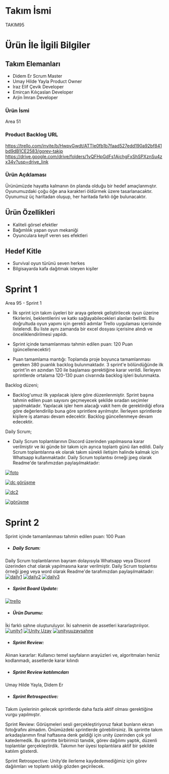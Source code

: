 # Takım İsmi
TAKIM95
# Ürün İle İlgili Bilgiler
## Takım Elemanları
- Didem Er Scrum Master 
- Umay Hilde Yayla Product Owner
- Iraz Elif Çevik Developer
- Emircan Kılıçaslan Developer
- Arjin İmran Developer
### Ürün İsmi
Area 51
### Product Backlog URL
https://trello.com/invite/b/HwpvGwdt/ATTIe0fb1b7faad527edd190a92bf841bd9dB1CE2583/gorev-takip 
https://drive.google.com/drive/folders/1vQFHpGdFs1AichgFxShSPXznSu4zx34v?usp=drive_link 
### Ürün Açıklaması
Ürünümüzde hayatta kalmanın ön planda olduğu bir hedef amaçlanmıştır. Oyunumuzdaki çoğu öğe ana karakteri öldürmek üzere tasarlanacaktır. Oyunumuz üç haritadan oluşup, her haritada farklı öğe bulunacaktır.


## Ürün Özellikleri
- Kaliteli görsel efektler
- Bağımlılık yapan oyun mekaniği
- Oyunculara keyif veren ses efektleri


## Hedef Kitle
- Survival oyun türünü seven herkes
- Bilgisayarda kafa dağıtmak isteyen kişiler

# Sprint 1
Area 95 - Sprint 1

- İlk sprint için takım üyeleri bir araya gelerek geliştirilecek oyun üzerine fikirlerini, beklentilerini ve katkı sağlayabilecekleri alanları belirtti. Bu doğrultuda oyun yapımı için gerekli adımlar Trello uygulaması içerisinde listelendi. Bu liste aynı zamanda bir excel dosyası içerisine alındı ve önceliklendirilmesi yapıldı. 

- Sprint içinde tamamlanması tahmin edilen puan: 120 Puan (güncellenecektir)

- Puan tamamlama mantığı: Toplamda proje boyunca tamamlanması gereken 380 puanlık backlog bulunmaktadır. 3 sprint'e bölündüğünde ilk sprint'in en azından 120 ile başlaması gerektiğine karar verildi. İlerleyen sprintlerde ortalama 120-130 puan civarında backlog işleri bulunmakta. 

Backlog düzeni; 
- Backlog'umuz ilk yapılacak işlere göre düzenlenmiştir. Sprint başına tahmin edilen puan sayısını geçmeyecek şekilde sıradan seçimler yapılmaktadır. Yapılacak işler hem alacağı vakit hem de gerektirdiği efora göre değerlendirilip buna göre sprintlere ayrılmıştır. İlerleyen sprintlerde kişilere iş ataması devam edecektir. Backlog güncellenmeye devam edecektir.

Daily Scrum; 
- Daily Scrum toplantılarının Discord üzerinden yapılmasına karar verilmiştir ve iki günde bir takım için ayrıca toplantı günü ilan edildi. Daily Scrum toplantılarına ek olarak takım sürekli iletişim halinde kalmak için Whatsapp kullanmaktadır. Daily Scrum toplantısı örneği jpeg olarak Readme'de tarafımızdan paylaşılmaktadır: 

[![foto](https://resimlink.com/o4i8-HZ "foto")](http://resimlink.com/o4i8-HZ "foto")

[![dc görüşme](dc "dc görüşme")](http://resimlink.com/wShrRn "dc görüşme")

[![dc2](görüşme "dc2")](http://resimlink.com/DyoGjUlSL "dc2")

[![görüşme](wp "görüşme")](http://resimlink.com/lJxFXdhpR_AO "görüşme")
# Sprint 2

 Sprint içinde tamamlanması tahmin edilen puan: 100 Puan
 - ##### Daily Scrum: 
 Daily Scrum toplantılarının bayram dolayısıyla Whatsapp veya Discord üzerinden chat olarak yapılmasına karar verilmiştir. Daily Scrum toplantısı örneği jpeg veya word olarak Readme'de tarafımızdan paylaşılmaktadır:
[![daily1](. "daily1")](https://r.resimlink.com/0gjmUlfQC.png "daily1")
[![daily2](. "daily2")](https://r.resimlink.com/JYCvlXMHSO.png "daily2")
[![daily3](. "daily3")](https://r.resimlink.com/zVfQpKMk8.png "daily3")
- ##### Sprint Board Update: 
[![trello](. "trello")](https://r.resimlink.com/20tQq.png "trello")


- ##### Ürün Durumu: 
İki farklı sahne oluşturuluyor. İki sahnenin de assetleri kararlaştırılıyor.
[![unity1](. "unity1")](https://r.resimlink.com/8wT1DNRgsZI.png "unity1")
[![Unity Uzay](. "Unity Uzay")](https://r.resimlink.com/hSfp8BT6al.png "Unity Uzay")
[![unityuuzaysahne](. "unityuuzaysahne")](https://r.resimlink.com/_N1zcB-DfiV.png "unityuuzaysahne")



- ##### Sprint Review:
Alınan kararlar: Kullanıcı temel sayfaların arayüzleri ve, algoritmaları henüz kodlanmadı, assetlerde karar kılındı
- ##### Sprint Review katılımcıları 
 Umay Hilde Yayla, Didem Er
- ##### Sprint Retrospective:
Takım üyelerinin gelecek sprintlerde daha fazla aktif olması gerektiğine vurgu yapılmıştır.

Sprint Review: Görüşmeleri sesli gerçekleştiriyoruz fakat bunların ekran fotoğrafını almadım. Önümüzdeki sprintlerde görebilirsiniz.  İlk sprintte takım arkadaşlarımın final haftasına denk geldiği için unity üzerinden çok yol katedemedik. Bu sprintte birbirimizi tanıdık, görev dağılımı yaptık, düzenli toplantılar gerçekleştirdik. Takımın her üyesi toplantılara aktif bir şekilde katılım gösterdi. 

Sprint Retrospective: Unity’de ilerleme kaydedemediğimiz için görev dağılımları ve toplantı sıklığı gözden geçirilecek.
